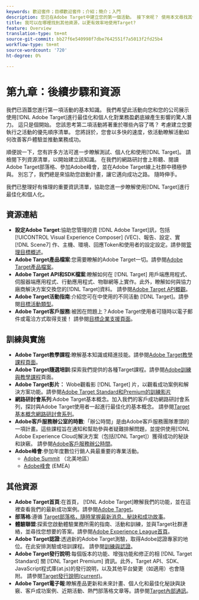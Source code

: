 ```yaml
---
keywords: 歡迎套件；目標歡迎套件；介紹；簡介；入門
description: 您已在Adobe Target中建立您的第一個活動。 接下來呢？ 使用本文尋找其他資源、訓練教學課程和操作說明影片的連結。
title: 我可以在哪裡找到其他資源，以更有效率地使用Target?
feature: Overview
translation-type: tm+mt
source-git-commit: bb27f6e540998f7dbe7642551f7a5013f2fd25b4
workflow-type: tm+mt
source-wordcount: '720'
ht-degree: 0%

---
```



# 第九章：後續步驟和資源

我們已涵蓋您進行第一項活動的基本知識。 我們希望此活動向您和您的公司展示使用[!DNL Adobe Target]進行最佳化和個人化對業務盈虧底線產生影響的驚人潛力。 這只是個開始。 您該思考第二項活動將著重於哪些內容了嗎？ 考慮建立您要執行之活動的優先順序清單。 您將訝於，您會以多快的速度，依活動瞭解活動如何改善客戶體驗並推動業務成功。

順便說一下，您有許多方法可進一步瞭解測試、個人化和使用[!DNL Target]。 請檢閱下列資源清單，以開始建立該知識。 在我們的網路研討會上聆聽、閱讀Adobe Target部落格、參加Adobe峰會，並在Adobe Target線上社群中積極參與。 別忘了，我們總是來協助您啟動計畫，讓它邁向成功之路。 隨時伸手。

我們已整理好有條理的重要資訊清單，協助您進一步瞭解使用[!DNL Target]進行最佳化和個人化。

## 資源連結

* **設定Adobe Target**:協助您管理的資 [!DNL Adobe Target]訊，包括 [!UICONTROL Visual Experience Composer] (VEC)、報告、設定、實 [!DNL Scene7] 作、主機、環境、回應Token和使用者的設定設定。請參閱[管理目標概述](/help/administrating-target/administrating-target.md)。
* **Adobe Target產品檔案**:您需要瞭解的Adobe Target一切。請參閱[Adobe Target產品檔案](https://experienceleague.adobe.com/docs/target/using/target-home.html)。
* **Adobe Target API和SDK檔案**:瞭解如何在 [!DNL Target] 用戶端應用程式、伺服器端應用程式、行動應用程式、物聯網等上實作。此外，瞭解如何與協力廠商解決方案交換您的[!DNL Target]資料。 請參閱[Adobe Target API概觀](/help/api/api-overview.md)。
* **Adobe Target活動指南**:介紹您可在中使用的不同活動 [!DNL Target]。請參閱[目標活動類型](/help/c-activities/target-activities-guide.md)。
* **Adobe Target客戶服務**:被困在問題上？Adobe Target使用者可隨時以電子郵件或電洽方式取得支援！ 請參閱[目標企業支援頁面](https://helpx.adobe.com/contact/enterprise-support.ec.html#target)。

## 訓練與實施

* **Adobe Target教學課程**:瞭解基本知識或精進技能。請參閱[Adobe Target教學課程頁面](https://experienceleague.adobe.com/docs/target-learn/tutorials/overview.html)。
* **Adobe Target隨選培訓**:探索我們提供的各種Target課程。請參閱[Adobe訓練與教學課程](https://helpx.adobe.com/learning.html?promoid=KAUDK)頁面。
* **Adobe Target影片：** Wobe觀看影 [!DNL Target] 片，以觀看成功案例和解決方案功能。請參閱[Adobe Target Standard和Premium的訓練影片](/help/c-intro/target-standard-premium-training-videos.md)
* **網路研討會系列**:Adobe Target基本概念。加入我們的客戶成功網路研討會系列，探討與Adobe Target使用者一起進行最佳化的基本概念。 請參閱[Target基本概念網路研討會系列](/help/cmp-resources-and-contact-information.md#concept_11902FAC95C64479AABE020557A7EEE4)。
* **Adobe客戶服務辦公室的時數**:「辦公時間」是由Adobe客戶服務團隊牽頭的一項計畫。這些課程旨在通知和幫助參與者疑難排解問題，並提供使用[!DNL Adobe Experience Cloud]解決方案（包括[!DNL Target]）獲得成功的秘訣和訣竅。 請參閱[Adobe客戶服務辦公時間](/help/cmp-resources-and-contact-information.md#concept_58EA30379D3B48C4848BA2A8C464A5B7)。
* **Adobe峰會**:參加年度數位行銷人員最重要的專業活動。
   * [Adobe Summit](https://summit.adobe.com/na/) （北美地區）
   * [Adobe峰會](http://summit-emea.adobe.com/emea/) (EMEA)

## 其他資源

* **Adobe Target首頁**:在首頁， [!DNL Adobe Target]瞭解我們的功能，並在這裡查看我們的最新成功案例。請參閱[Adobe Target](https://www.adobe.com/tw/marketing/target.html)。
* **部落格**:遵循 [Target部落格，隨時掌握最新消息、秘訣和成功故事](https://blog.adobe.com/en/2020/07/29/adobe-target-announces-enhanced-analytics-measurement-for-ai-powered-testing-and-personalization.html#gs.di9df5)。
* **體驗聯盟**:探索您啟動體驗業務所需的指南、活動和訓練，並與Target社群連絡，並尋找您想要的答案。請參閱[Adobe Experience League首頁](https://experienceleague.adobe.com/#home)。
* **Adobe Target認證**:透過新的Adobe Target測驗，取得Adobe認證專家的地位。在此安排測驗或培訓課程。 請參閱[訓練與認證](/help/c-intro/training-and-certification.md)。
* **Adobe Target發行說明**:每個版本的功能、增強功能和修正的相 [!DNL Target Standard] 關 [!DNL Target Premium] 資訊。此外，Target API、SDK、JavaScript程式庫(at.js)的發行說明，以及其他平台變更（如適用）也會隨附。 請參閱[Target發行說明(current)](/help/r-release-notes/release-notes.md)。
* **Adobe Target電子報**:瞭解產品更新和未來計畫、個人化和最佳化秘訣與訣竅、客戶成功案例、近期活動、熱門部落格文章等。請參閱[Target內部通訊](/help/r-release-notes/target-insider-newsletter.md)。

